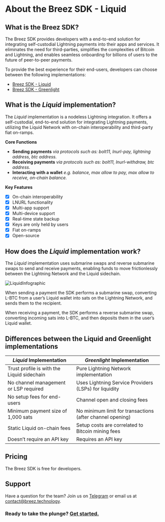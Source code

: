 # About the Breez SDK - Liquid

## **What is the Breez SDK?**

The Breez SDK provides developers with a end-to-end solution for integrating self-custodial Lightning payments into their apps and services. It eliminates the need for third-parties, simplifies the complexities of Bitcoin and Lightning, and enables seamless onboarding for billions of users to the future of peer-to-peer payments.

To provide the best experience for their end-users, developers can choose between the following implementations:

- [Breez SDK - Liquid](https://sdk-doc-liquid.breez.technology/)
- [Breez SDK - Greenlight](https://sdk-doc.breez.technology/)

## **What is the *Liquid* implementation?**

The *Liquid* implementation is a nodeless Lightning integration. It offers a self-custodial, end-to-end solution for integrating Lightning payments, utilizing the Liquid Network with on-chain interoperability and third-party fiat on-ramps.

**Core Functions**

- **Sending payments** *via protocols such as: bolt11, lnurl-pay, lightning address, btc address.*
- **Receiving payments** *via protocols such as: bolt11, lnurl-withdraw, btc address.*
- **Interacting with a wallet** *e.g. balance, max allow to pay, max allow to receive, on-chain balance.*

**Key Features**

- [x]  On-chain interoperability
- [x]  LNURL functionality
- [x]  Multi-app support
- [x]  Multi-device support
- [x]  Real-time state backup
- [x]  Keys are only held by users
- [x]  Fiat on-ramps
- [x]  Open-source

## How does the *Liquid* implementation work?

The *Liquid* implementation uses submarine swaps and reverse submarine swaps to send and receive payments, enabling funds to move frictionlessly between the Lightning Network and the Liquid sidechain.

![LiquidInfographic](https://github.com/user-attachments/assets/c600418f-9d0b-44c7-83c0-879681d51fa2)

When sending a payment the SDK performs a submarine swap, converting L-BTC from a user’s Liquid wallet into sats on the Lightning Network, and sends them to the recipient. 

When receiving a payment, the SDK performs a reverse submarine swap, converting incoming sats into L-BTC, and then deposits them in the user’s Liquid wallet.

## **Differences between the Liquid and Greenlight implementations**

| *Liquid* Implementation | *Greenlight* Implementation |
| --- | --- |
| Trust profile is with the Liquid sidechain | Pure Lightning Network implementation |
| No channel management or LSP required | Uses Lightning Service Providers (LSPs) for liquidity |
| No setup fees for end-users | Channel open and closing fees |
| Minimum payment size of 1,000 sats | No minimum limit for transactions (after channel opening) |
| Static Liquid on-chain fees | Setup costs are correlated to Bitcoin mining fees |
| Doesn’t require an API key | Requires an API key |

## Pricing

The Breez SDK is free for developers. 

## Support

Have a question for the team? Join us on [Telegram](https://t.me/breezsdk) or email us at <contact@breez.technology>.

### Ready to take the plunge? [Get started.](https://sdk-doc-liquid.breez.technology/guide/getting_started.html)
